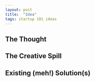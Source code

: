 ```yaml
---
layout: post
title:  "Idea"
tags: startup 101 ideas
---
```


## The Thought
## The Creative Spill
## Existing (meh!) Solution(s)
